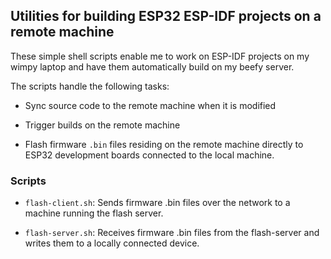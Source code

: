 ## Utilities for building ESP32 ESP-IDF projects on a remote machine

These simple shell scripts enable me to work on ESP-IDF projects on my wimpy laptop and have them automatically build on my beefy server. 

The scripts handle the following tasks:

- Sync source code to the remote machine when it is modified

- Trigger builds on the remote machine

- Flash firmware `.bin` files residing on the remote machine
  directly to ESP32 development boards connected to the local machine.
  
### Scripts

* `flash-client.sh`: Sends firmware .bin files over the network to a machine running the flash server.

* `flash-server.sh`: Receives firmware .bin files from the flash-server and writes them to a locally connected device.

